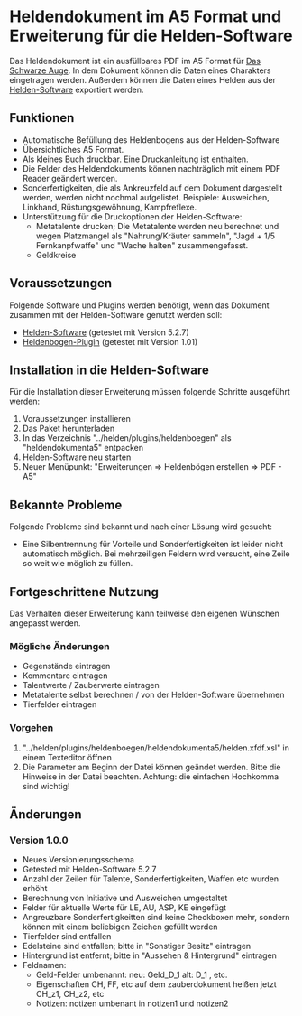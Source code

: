# Heldendokument im A5 Format und Erweiterung für die Helden-Software

Das Heldendokument ist ein ausfüllbares PDF im A5 Format für [Das Schwarze Auge](http://www.dasschwarzeauge.de/). 
In dem Dokument können die Daten eines Charakters eingetragen werden. 
Außerdem können die Daten eines Helden aus der [Helden-Software](http://www.helden-software.de/) exportiert werden. 

## Funktionen 

* Automatische Befüllung des Heldenbogens aus der Helden-Software
* Übersichtliches A5 Format.
* Als kleines Buch druckbar. Eine Druckanleitung ist enthalten.
* Die Felder des Heldendokuments können nachträglich mit einem PDF Reader geändert werden.
* Sonderfertigkeiten, die als Ankreuzfeld auf dem Dokument dargestellt werden, werden nicht nochmal aufgelistet. Beispiele: Ausweichen, Linkhand, Rüstungsgewöhnung, Kampfreflexe.
* Unterstützung für die Druckoptionen der Helden-Software:
   * Metatalente drucken; Die Metatalente werden neu berechnet und wegen Platzmangel als "Nahrung/Kräuter sammeln", "Jagd + 1/5 Fernkanpfwaffe" und "Wache halten" zusammengefasst.
   * Geldkreise

## Voraussetzungen

Folgende Software und Plugins werden benötigt, wenn das Dokument zusammen mit der Helden-Software genutzt werden soll: 

* [Helden-Software](http://www.helden-software.de/) (getestet mit Version 5.2.7)
* [Heldenbogen-Plugin](http://wiki.helden-software.de/wiki/Erweiterungen/Heldenbogen) (getestet mit Version 1.01)

## Installation in die Helden-Software

Für die Installation dieser Erweiterung müssen folgende Schritte ausgeführt werden: 

1. Voraussetzungen installieren
2. Das Paket herunterladen
3. In das Verzeichnis "../helden/plugins/heldenboegen" als "heldendokumenta5" entpacken
4. Helden-Software neu starten
5. Neuer Menüpunkt: "Erweiterungen => Heldenbögen erstellen => PDF - A5"

## Bekannte Probleme

Folgende Probleme sind bekannt und nach einer Lösung wird gesucht: 
* Eine Silbentrennung für Vorteile und Sonderfertigkeiten ist leider nicht automatisch möglich. Bei mehrzeiligen Feldern wird versucht, eine Zeile so weit wie möglich zu füllen.

## Fortgeschrittene Nutzung
Das Verhalten dieser Erweiterung kann teilweise den eigenen Wünschen angepasst werden. 

### Mögliche Änderungen
* Gegenstände eintragen
* Kommentare eintragen
* Talentwerte / Zauberwerte eintragen
* Metatalente selbst berechnen / von der Helden-Software übernehmen
* Tierfelder eintragen

### Vorgehen
1. "../helden/plugins/heldenboegen/heldendokumenta5/helden.xfdf.xsl" in einem Texteditor öffnen
2. Die Parameter am Beginn der Datei können geändet werden. Bitte die Hinweise in der Datei beachten. 
Achtung: die einfachen Hochkomma sind wichtig!

## Änderungen

### Version 1.0.0

 * Neues Versionierungsschema
 * Getested mit Helden-Software 5.2.7
 * Anzahl der Zeilen für Talente, Sonderfertigkeiten, Waffen etc wurden erhöht
 * Berechnung von Initiative und Ausweichen umgestaltet
 * Felder für aktuelle Werte für LE, AU, ASP, KE eingefügt
 * Angreuzbare Sonderfertigkeitten sind keine Checkboxen mehr, sondern können mit einem beliebigen Zeichen gefüllt werden 
 * Tierfelder sind entfallen
 * Edelsteine sind entfallen; bitte in "Sonstiger Besitz" eintragen
 * Hintergrund ist entfernt; bitte in "Aussehen & Hintergrund" eintragen
 * Feldnamen:
    * Geld-Felder umbenannt: neu: Geld_D_1 alt: D_1 , etc.
    * Eigenschaften CH, FF, etc auf dem zauberdokument heißen jetzt CH_z1, CH_z2, etc
    * Notizen: notizen umbenant in notizen1 und notizen2
